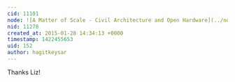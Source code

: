 ```yaml
---
cid: 11101
node: ![A Matter of Scale - Civil Architecture and Open Hardware](../notes/hagitkeysar/10-19-2014/a-matter-of-scale-civil-architecture-and-open-hardware)
nid: 11278
created_at: 2015-01-28 14:34:13 +0000
timestamp: 1422455653
uid: 152
author: hagitkeysar
---
```


Thanks Liz!